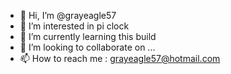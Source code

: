 - 👋 Hi, I’m @grayeagle57
- 👀 I’m interested in pi clock
- 🌱 I’m currently learning this build
- 💞️ I’m looking to collaborate on ...
- 📫 How to reach me : grayeagle57@hotmail.com


<!---
grayeagle57/grayeagle57 is a ✨ special ✨ repository because its `README.md` (this file) appears on your GitHub profile.
You can click the Preview link to take a look at your changes.
--->
